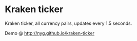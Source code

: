 Kraken ticker
=============

Kraken ticker, all currency pairs, updates every 1.5 seconds.

Demo @ http://nyg.github.io/kraken-ticker
